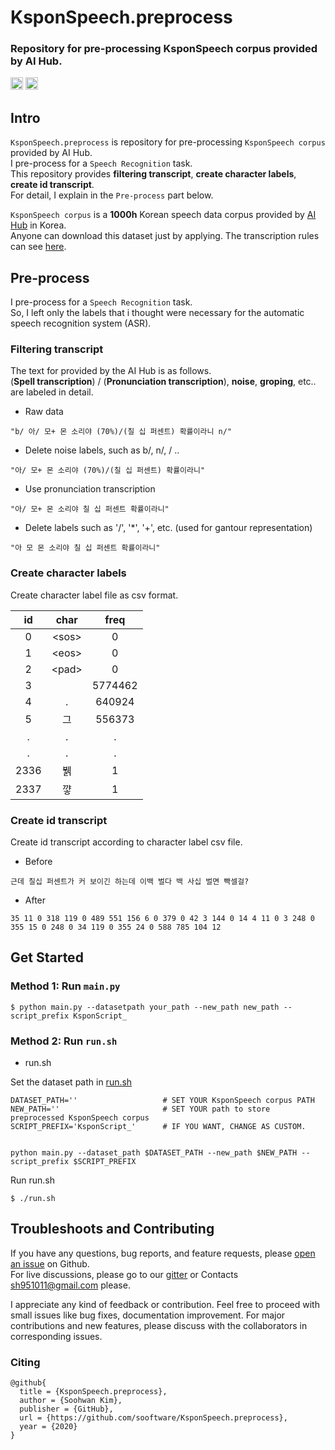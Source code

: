 # KsponSpeech.preprocess

### Repository for pre-processing KsponSpeech corpus provided by AI Hub.

<img src="https://img.shields.io/badge/License-MIT-yellow" height=20> [<img src="https://img.shields.io/badge/chat-on%20gitter-4fb99a" height=20>](https://gitter.im/Korean-Speech-Recognition/community)  
  
## Intro

`KsponSpeech.preprocess` is repository for pre-processing `KsponSpeech corpus` provided by AI Hub.  
I pre-process for a `Speech Recognition` task.   
This repository provides **filtering transcript**, **create character labels**, **create id transcript**.   
For detail, I explain in the `Pre-process` part below.         
  
`KsponSpeech corpus` is a **1000h** Korean speech data corpus provided by [AI Hub](http://www.aihub.or.kr/) in Korea.   
Anyone can download this dataset just by applying. The transcription rules can see [here](http://www.aihub.or.kr/sites/default/files/2019-12/%ED%95%9C%EA%B5%AD%EC%96%B4%20%EC%9D%8C%EC%84%B1%20%EC%A0%84%EC%82%AC%EA%B7%9C%EC%B9%99%20v1.0.pdf).  
  
## Pre-process
  
I pre-process for a `Speech Recognition` task.   
So, I left only the labels that i thought were necessary for the automatic speech recognition system (ASR).   
   
### Filtering transcript
  
The text for provided by the AI Hub is as follows.  
(**Spell transcription**) / (**Pronunciation transcription**), **noise**, **groping**, etc.. are labeled in detail.   
  
* Raw data
```
"b/ 아/ 모+ 몬 소리야 (70%)/(칠 십 퍼센트) 확률이라니 n/" 
``` 
  
* Delete noise labels, such as b/, n/, / ..
```
"아/ 모+ 몬 소리야 (70%)/(칠 십 퍼센트) 확률이라니"
```
  
* Use pronunciation transcription
```
"아/ 모+ 몬 소리야 칠 십 퍼센트 확률이라니"
```
  
* Delete labels such as '/', '*', '+', etc. (used for gantour representation)
```
"아 모 몬 소리야 칠 십 퍼센트 확률이라니"
```
  
### Create character labels
  
Create character label file as csv format.  
  
|id|char|freq|  
|:--:|:----:|:----:|   
|0|\<sos\>|0|   
|1|<eos\>|0|   
|2|\<pad\>|0|  
|3| |5774462|   
|4|.|640924|   
|5|그|556373|     
|.|.|.|  
|.|.|.|     
|2336|뷁|1|      
|2337|꺟|1|  
  
### Create id transcript
  
Create id transcript according to character label csv file.  
  
* Before
```
근데 칠십 퍼센트가 커 보이긴 하는데 이백 벌다 백 사십 벌면 빡셀걸?
```
  
* After
```
35 11 0 318 119 0 489 551 156 6 0 379 0 42 3 144 0 14 4 11 0 3 248 0 355 15 0 248 0 34 119 0 355 24 0 588 785 104 12
```
  
## Get Started
  
### Method 1: Run `main.py`  
```
$ python main.py --datasetpath your_path --new_path new_path --script_prefix KsponScript_
```  

### Method 2: Run `run.sh`  

  
* run.sh
  
Set the dataset path in [run.sh](https://github.com/sooftware/KsponSpeech.preprocess/blob/master/run.sh)
```
DATASET_PATH=''                   # SET YOUR KsponSpeech corpus PATH
NEW_PATH=''                       # SET YOUR path to store preprocessed KsponSpeech corpus
SCRIPT_PREFIX='KsponScript_'      # IF YOU WANT, CHANGE AS CUSTOM.


python main.py --dataset_path $DATASET_PATH --new_path $NEW_PATH --script_prefix $SCRIPT_PREFIX
```  
  
Run run.sh
```
$ ./run.sh
```
  
## Troubleshoots and Contributing
  
If you have any questions, bug reports, and feature requests, please [open an issue](https://github.com/sooftware/KsponSpeech.preprocess/issues) on Github.   
For live discussions, please go to our [gitter](https://gitter.im/Korean-Speech-Recognition/community) or Contacts sh951011@gmail.com please.  
  
I appreciate any kind of feedback or contribution.  Feel free to proceed with small issues like bug fixes, documentation improvement.  For major contributions and new features, please discuss with the collaborators in corresponding issues.  
  
### Citing
```
@github{
  title = {KsponSpeech.preprocess},
  author = {Soohwan Kim},
  publisher = {GitHub},
  url = {https://github.com/sooftware/KsponSpeech.preprocess},
  year = {2020}
}
```

